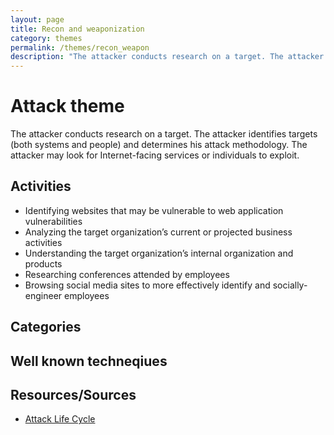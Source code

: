 ```yaml
---
layout: page
title: Recon and weaponization
category: themes
permalink: /themes/recon_weapon
description: "The attacker conducts research on a target. The attacker identifies targets (both systems and people) and determines his attack methodology. The attacker may look for Internet-facing services or individuals to exploit."
---
```


# Attack theme

The attacker conducts research on a target. The attacker identifies targets (both systems and people) and determines his attack methodology. The attacker may look for Internet-facing services or individuals to exploit.

## Activities

* Identifying websites that may be vulnerable to web application vulnerabilities
* Analyzing the target organization’s current or projected business activities
* Understanding the target organization’s internal organization and products
* Researching conferences attended by employees
* Browsing social media sites to more effectively identify and socially-engineer employees


## Categories


## Well known techneqiues


## Resources/Sources

* [Attack Life Cycle](http://www.iacpcybercenter.org/resource-center/what-is-cyber-crime/cyber-attack-lifecycle/)